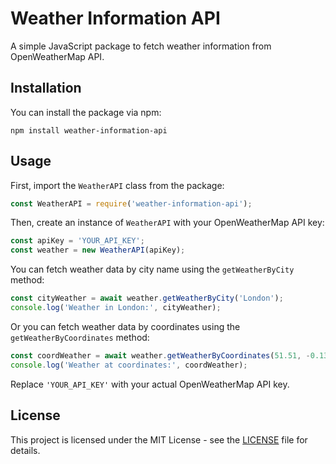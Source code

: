 # Weather Information API

A simple JavaScript package to fetch weather information from OpenWeatherMap API.

## Installation

You can install the package via npm:

```
npm install weather-information-api
```

## Usage

First, import the `WeatherAPI` class from the package:

```javascript
const WeatherAPI = require('weather-information-api');
```

Then, create an instance of `WeatherAPI` with your OpenWeatherMap API key:

```javascript
const apiKey = 'YOUR_API_KEY';
const weather = new WeatherAPI(apiKey);
```

You can fetch weather data by city name using the `getWeatherByCity` method:

```javascript
const cityWeather = await weather.getWeatherByCity('London');
console.log('Weather in London:', cityWeather);
```

Or you can fetch weather data by coordinates using the `getWeatherByCoordinates` method:

```javascript
const coordWeather = await weather.getWeatherByCoordinates(51.51, -0.13);
console.log('Weather at coordinates:', coordWeather);
```

Replace `'YOUR_API_KEY'` with your actual OpenWeatherMap API key.

## License

This project is licensed under the MIT License - see the [LICENSE](LICENSE) file for details.

